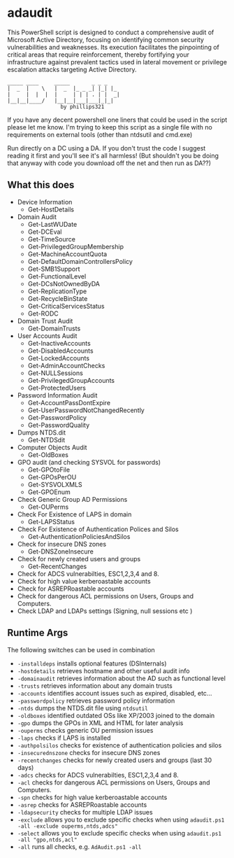 # adaudit
This PowerShell script is designed to conduct a comprehensive audit of Microsoft Active Directory, focusing on identifying common security vulnerabilities and weaknesses. Its execution facilitates the pinpointing of critical areas that require reinforcement, thereby fortifying your infrastructure against prevalent tactics used in lateral movement or privilege escalation attacks targeting Active Directory.
```
_____ ____     _____       _ _ _
|  _  |    \   |  _  |_ _ _| |_| |_
|     |  |  |  |     | | | . | |  _|
|__|__|____/   |__|__|___|___|_|_|
                 by phillips321
```

If you have any decent powershell one liners that could be used in the script please let me know. I'm trying to keep this script as a single file with no requirements on external tools (other than ntdsutil and cmd.exe)

Run directly on a DC using a DA. If you don't trust the code I suggest reading it first and you'll see it's all harmless! (But shouldn't you be doing that anyway with code you download off the net and then run as DA??)

## What this does
* Device Information
  * Get-HostDetails
* Domain Audit
  * Get-LastWUDate
  * Get-DCEval
  * Get-TimeSource
  * Get-PrivilegedGroupMembership
  * Get-MachineAccountQuota
  * Get-DefaultDomainControllersPolicy
  * Get-SMB1Support
  * Get-FunctionalLevel
  * Get-DCsNotOwnedByDA
  * Get-ReplicationType
  * Get-RecycleBinState
  * Get-CriticalServicesStatus
  * Get-RODC
* Domain Trust Audit
  * Get-DomainTrusts
* User Accounts Audit
  * Get-InactiveAccounts
  * Get-DisabledAccounts
  * Get-LockedAccounts
  * Get-AdminAccountChecks
  * Get-NULLSessions
  * Get-PrivilegedGroupAccounts
  * Get-ProtectedUsers
* Password Information Audit
  * Get-AccountPassDontExpire
  * Get-UserPasswordNotChangedRecently
  * Get-PasswordPolicy
  * Get-PasswordQuality
* Dumps NTDS.dit
  * Get-NTDSdit
* Computer Objects Audit
  * Get-OldBoxes
* GPO audit (and checking SYSVOL for passwords)
  * Get-GPOtoFile
  * Get-GPOsPerOU
  * Get-SYSVOLXMLS
  * Get-GPOEnum
* Check Generic Group AD Permissions
  * Get-OUPerms
* Check For Existence of LAPS in domain
  * Get-LAPSStatus
* Check For Existence of Authentication Polices and Silos
  * Get-AuthenticationPoliciesAndSilos
* Check for insecure DNS zones
  * Get-DNSZoneInsecure
* Check for newly created users and groups
  * Get-RecentChanges
* Check for ADCS vulnerabilties, ESC1,2,3,4 and 8. 
* Check for high value kerberoastable accounts 
* Check for ASREPRoastable accounts
* Check for dangerous ACL permissions on Users, Groups and Computers. 
* Check LDAP and LDAPs settings (Signing, null sessions etc )

## Runtime Args
The following switches can be used in combination
* `-installdeps` installs optional features (DSInternals)
* `-hostdetails` retrieves hostname and other useful audit info
* `-domainaudit` retrieves information about the AD such as functional level
* `-trusts` retrieves information about any domain trusts
* `-accounts` identifies account issues such as expired, disabled, etc...
* `-passwordpolicy` retrieves password policy information
* `-ntds` dumps the NTDS.dit file using `ntdsutil`
* `-oldboxes` identified outdated OSs like XP/2003 joined to the domain
* `-gpo` dumps the GPOs in XML and HTML for later analysis
* `-ouperms` checks generic OU permission issues
* `-laps` checks if LAPS is installed
* `-authpolsilos` checks for existence of authentication policies and silos
* `-insecurednszone` checks for insecure DNS zones
* `-recentchanges` checks for newly created users and groups (last 30 days)
* `-adcs` checks for ADCS vulnerabilties, ESC1,2,3,4 and 8.
* `-acl` checks for dangerous ACL permissions on Users, Groups and Computers. 
* `-spn` checks for high value kerberoastable accounts 
* `-asrep` checks for ASREPRoastable accounts
* `-ldapsecurity` checks for multiple LDAP issues
* `-exclude` allows you to exclude specific checks when using `adaudit.ps1 -all -exclude ouperms,ntds,adcs"`
* `-select` allows you to exclude specific checks when using `adaudit.ps1 -all "gpo,ntds,acl"`
* `-all` runs all checks, e.g. `AdAudit.ps1 -all`